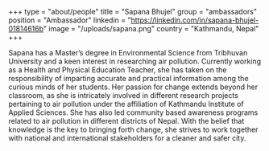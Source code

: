 +++
type = "about/people"
title = "Sapana Bhujel"
group = "ambassadors"
position = "Ambassador"
linkedin = "https://linkedin.com/in/sapana-bhujel-01814616b"
image = "/uploads/sapana.png"
country = "Kathmandu, Nepal"
+++
<!--StartFragment-->

Sapana has a Master’s degree in Environmental Science from Tribhuvan University and a keen interest in researching air pollution. Currently working as a Health and Physical Education Teacher, she has taken on the responsibility of imparting accurate and practical information among the curious minds of her students. Her passion for change extends beyond her classroom, as she is intricately involved in different research projects pertaining to air pollution under the affiliation of Kathmandu Institute of Applied Sciences. She has also led community based awareness programs related to air pollution in different districts of Nepal. With the belief that knowledge is the key to bringing forth change, she strives to work together with national and international stakeholders for a cleaner and safer city.



<!--EndFragment-->
